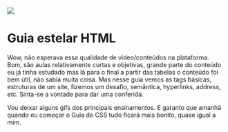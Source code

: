 <img src="https://github.com/franssa01/Courses/blob/main/Rocketseat/Guias%20estelares/03%20-%20Guia%20estelar%20HTML/%26%20-%20Image/RocketSeatHTML.jpeg">

# Guia estelar HTML
<p> Wow, não esperava essa qualidade de vídeo/conteúdos na plataforma. Bom, são aulas relativamente curtas e objetivas, grande parte do conteúdo eu já tinha estudado mas lá para o final a partir das tabelas o conteúdo foi bem útil, não sabia muita coisa. Mas nesse guia vemos as tags básicas, estruturas de um site, fizemos um desafio, semântica, hyperlinks, address, etc. Sinta-se a vontade para dar uma conferida.</p>
<p> Vou deixar alguns gifs dos principais ensinamentos. E garanto que amanhã quando eu começar o Guia de CSS tudo ficará mais bonito, quase igual a mim.</p>
